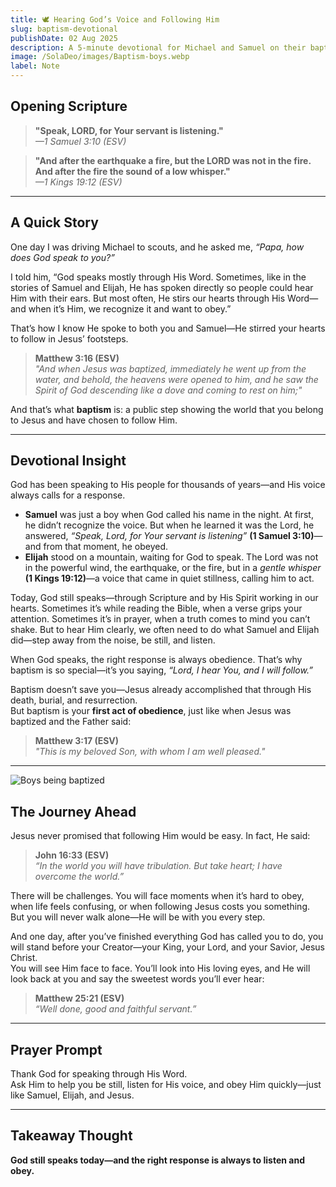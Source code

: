 ```yaml
---
title: 🕊️ Hearing God’s Voice and Following Him
slug: baptism-devotional
publishDate: 02 Aug 2025
description: A 5-minute devotional for Michael and Samuel on their baptism day
image: /SolaDeo/images/Baptism-boys.webp
label: Note
---
```


## Opening Scripture

> **"Speak, LORD, for Your servant is listening."**  
> *—1 Samuel 3:10 (ESV)*

> **"And after the earthquake a fire, but the LORD was not in the fire. And after the fire the sound of a low whisper."**  
> *—1 Kings 19:12 (ESV)*

---

## A Quick Story

One day I was driving Michael to scouts, and he asked me, *“Papa, how does God speak to you?”*

I told him, “God speaks mostly through His Word. Sometimes, like in the stories of Samuel and Elijah, He has spoken directly so people could hear Him with their ears. But most often, He stirs our hearts through His Word—and when it’s Him, we recognize it and want to obey.”

That’s how I know He spoke to both you and Samuel—He stirred your hearts to follow in Jesus’ footsteps.

> **Matthew 3:16 (ESV)**  
> *"And when Jesus was baptized, immediately he went up from the water, and behold, the heavens were opened to him, and he saw the Spirit of God descending like a dove and coming to rest on him;"*

And that’s what **baptism** is: a public step showing the world that you belong to Jesus and have chosen to follow Him.

---

## Devotional Insight

God has been speaking to His people for thousands of years—and His voice always calls for a response.

- **Samuel** was just a boy when God called his name in the night. At first, he didn’t recognize the voice. But when he learned it was the Lord, he answered, *“Speak, Lord, for Your servant is listening”* **(1 Samuel 3:10)**—and from that moment, he obeyed.
- **Elijah** stood on a mountain, waiting for God to speak. The Lord was not in the powerful wind, the earthquake, or the fire, but in a *gentle whisper* **(1 Kings 19:12)**—a voice that came in quiet stillness, calling him to act.

Today, God still speaks—through Scripture and by His Spirit working in our hearts. Sometimes it’s while reading the Bible, when a verse grips your attention. Sometimes it’s in prayer, when a truth comes to mind you can’t shake. But to hear Him clearly, we often need to do what Samuel and Elijah did—step away from the noise, be still, and listen.

When God speaks, the right response is always obedience. That’s why baptism is so special—it’s you saying, *“Lord, I hear You, and I will follow.”*

Baptism doesn’t save you—Jesus already accomplished that through His death, burial, and resurrection.  
But baptism is your **first act of obedience**, just like when Jesus was baptized and the Father said:

> **Matthew 3:17 (ESV)**  
> *"This is my beloved Son, with whom I am well pleased."*

---

![Boys being baptized](/SolaDeo/images/Baptism-boys.webp)

## The Journey Ahead

Jesus never promised that following Him would be easy. In fact, He said:

> **John 16:33 (ESV)**  
> *“In the world you will have tribulation. But take heart; I have overcome the world.”*

There will be challenges. You will face moments when it’s hard to obey, when life feels confusing, or when following Jesus costs you something. But you will never walk alone—He will be with you every step.

And one day, after you’ve finished everything God has called you to do, you will stand before your Creator—your King, your Lord, and your Savior, Jesus Christ.  
You will see Him face to face. You’ll look into His loving eyes, and He will look back at you and say the sweetest words you’ll ever hear:

> **Matthew 25:21 (ESV)**  
> *“Well done, good and faithful servant.”*

---

## Prayer Prompt

Thank God for speaking through His Word.  
Ask Him to help you be still, listen for His voice, and obey Him quickly—just like Samuel, Elijah, and Jesus.

---

## Takeaway Thought

**God still speaks today—and the right response is always to listen and obey.**
